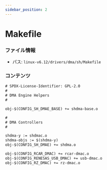 ```yaml
---
sidebar_position: 2
---
```

# Makefile

### ファイル情報

- パス: `linux-v6.12/drivers/dma/sh/Makefile`

### コンテンツ

```txt
# SPDX-License-Identifier: GPL-2.0
#
# DMA Engine Helpers
#

obj-$(CONFIG_SH_DMAE_BASE) += shdma-base.o

#
# DMA Controllers
#

shdma-y := shdmac.o
shdma-objs := $(shdma-y)
obj-$(CONFIG_SH_DMAE) += shdma.o

obj-$(CONFIG_RCAR_DMAC) += rcar-dmac.o
obj-$(CONFIG_RENESAS_USB_DMAC) += usb-dmac.o
obj-$(CONFIG_RZ_DMAC) += rz-dmac.o

```
